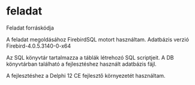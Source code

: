 # feladat
 Feladat forráskódja

A feladat megoldásához FirebirdSQL motort használtam.
Adatbázis verzió Firebird-4.0.5.3140-0-x64

Az SQL könyvtár tartalmazza a táblák létrehozó SQL scriptjeit.
A DB könyvtárban található a fejlesztéshez használt adatbázis fájl.

A fejlesztéshez a Delphi 12 CE fejlesztő környezetét használtam.